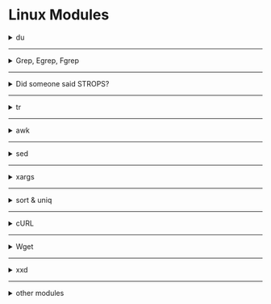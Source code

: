 # Linux Modules


<details>
   <summary>du</summary>

   ## ``du``

> إن أمر du (اختصار لـ disk usage) بيستخدم علشان تعرف حجم الملفات والمجلدات اللي موجودة على القرص.

> لو شغلت du <directory> ببساطة، هيعرضلك حجم كل مجلد موجود جوه المسار اللي انت حددته، لكن مش هيعرض الملفات الفردية، فقط المجلدات.

> الحجم الافتراضي اللي بيظهر بيكون بالكيلوبايت (KB).

Flag | وظيفته
-----|----------------
-a | يعرض الملفات كمان مش بس المجلدات.
-h | يعرض الأحجام بطريقة سهلة للقراءة (B, KB, MB, GB).
-c | يعرض الحجم الإجمالي في الآخر.
-d <number> | يتحكم في مستوى العمق اللي تحب تشوفه (مثلاً -d 2 يوقف عند المستوى التاني).
--time | يعرض آخر تاريخ تعديل مع النتائج.



---

أمثلة أوضحتها:

du -a /home/ ➔ يعرض كل الملفات والمجلدات داخل /home/ بحجم كل واحد.

استخدام grep مع du لتصفية النتائج، زي:

```
du -a /home/ | grep user
```
➔ ده هيعرضلك الملفات أو المجلدات اللي أسمها فيه كلمة "user".

وفي الآخر قلت:

إن ممكن تستخدم du --time -d 1 . كبديل لـ ls لعرض المجلدات بتعديلها الأخير وحجمها.

بس أمر du مش هيوريك مين صاحب الملف (الـ owner)، وللغاية دي ممكن تستخدم أمر stat، وصيغته ببساطة:

```
stat <filename>
```


</details>




------------------------------------------------------------------------------------------------------------------------------------





<details>
   <summary>Grep, Egrep, Fgrep</summary>

   

   `grep` هو أداة بتدور على نص داخل فايلات.
لما تلاقي السطر اللي فيه النص، بتطبعه كله على الشاشة.

🔹 مثال بسيط:

```
grep "hello" file.txt
```
ده بيدور على كلمة hello جوه file.txt.

## 📚 تاني حاجة: الفرق بين grep و egrep و fgrep
- > grep: بحث عادي أو باستخدام Regular Expressions بسيطة.

- > egrep: بحث باستخدام Regular Expressions متقدمة (OR, ()، إلخ).

- > fgrep: بحث عن نص حرفيًا من غير تفسير رموز الـ regex.

📌 بدل ما تستخدم egrep وfgrep لوحدهم، تقدر تستخدم:

`grep -E` بدل `egrep`

`grep -F` بدل `fgrep`

📚 تالت حاجة: أهم الفلاجات (flags) اللي لازم تحفظها


الفلاج | وظيفته  | مثال عملي
---|------------------------|------------------
-R | يبحث في كل الفولدرات اللي جوا مجلد. | grep -R "error" /var/log/
-h | يخفي اسم الفايل من النتائج. | grep -h "root" /etc/*
-c | يطلع عدد مرات ظهور الكلمة مش السطور. | grep -c "test" file.txt
-i | يتجاهل الفرق بين الحروف الكبيرة والصغيرة. | grep -i "admin" users.txt
-l | يطبع بس اسم الفايل اللي فيه الكلمة. | grep -l "password" *.txt
-n | يظهرلك رقم السطر مع النص. | grep -n "404" server.log
-v | يطبع السطور اللي مفيهاش الكلمة اللي بتدور عليها. | grep -v "success" report.txt
-E | يسمحلك تستخدم Extended Regular Expressions. | `grep -E "cat
-e | تستخدمه لو عايز تدور على أكتر من كلمة في بحث واحد. | grep -e "apple" -e "banana" fruits.txt





---


📚 الفرق بين `-e` و `-E` ببساطة:
`-e`:

لما تحب تدور على كذا كلمة أو كذا نمط، كل كلمة بتكتبها مع `-e`.

مثال:

```
grep -e "python" -e "java" languages.txt
```
هنا بيدور على "python" و"java".

`-E`:

تستخدمه لما تكتب Regular Expression وحدة فيها كل الكلمات مع بعض باستخدام OR |.

مثال:

```
grep -E "python|java" languages.txt
```
نفس الفكرة، بس بتكتبهم كلهم جملة واحدة.

📚 الفرق بين BRE و ERE
BRE (Basic Regular Expressions):

بسيط، بيدور على كلمة أو نمط بسيط.

مثال:

```
grep "car" file.txt
```

ERE (Extended Regular Expressions):

متقدم، تقدر تستخدم OR |, مجموعات (), اختيارات أكتر.

مثال:

```
grep -E "(car|bike|bus)" file.txt
```



---

fgrep = بتبحث عن نص ثابت بالظبط من غير ما تعتبره Regular Expression.

يعني لو النص اللي بتدور عليه فيه رموز زي * أو . أو |، fgrep هيعتبرهم كلام عادي مش أوامر خاصة.

📚 مثال عملي على fgrep:
نفترض عندك فايل فيه الكلام ده:

```
hello*
world.
hi|there
```

لو استخدمت grep عادي مثلا:


```
grep "hello*" file.txt
```

هيتعامل مع * إنه Regular Expression (يعني بيبحث على "hell" وبعدها أي عدد من "o").

لكن لو استخدمت fgrep:

```
fgrep "hello*" file.txt
```
هيدور على الكلمة hello* حرفيًا زي ماهي، بالنجمة كمان.

📚 ملحوظة صغيرة:
لو انت بتستخدم grep -F بدل fgrep (لأن fgrep خلاص مع التحديثات الحديثة بقت قديمة شوية)، النتيجة نفس الشيء.

يعني ده كمان هيشتغل:

```
grep -F "hello*" file.txt
```
📚 تلخيص fgrep:


الفكرة | التفسير
------|--------
الغرض الأساسي | البحث عن نص ثابت بدون التعامل مع الرموز كأنها regex
تستخدم لما | تبقى عايز تدور على نص فيه رموز خاصة وتعتبرها عادية





--------


الرمز | grep العادية (BRE) | grep -E (ERE)
-------|------------------|-------
*| ✅ مدعوم | ✅ مدعوم
`| `| ❌ مش مدعوم
() | ❌ مش مدعوم | ✅ مدعوم
+| ❌ مش مدعوم | ✅ مدعوم
? | ❌ مش مدعوم | ✅ مدعوم
   
</details>





----------------------------------------------------------------------------------------------------------








<details>
   <summary>Did someone said STROPS?</summary>

📚 الموضوع بيتكلم عن:
إننا هندخل دلوقتي على التعامل مع النصوص (String Manipulations) في لينكس.

وبيقولك إن الموضوع ده مهم جدًا، ومع ذلك ناس كتير بتتجاهله في الكورسات أو الشروحات.

هو بيأكدلك إن قوة لينكس الحقيقية بتبان لما تعرف تتحكم في النصوص وتقطعها وتعدل عليها براحتك باستخدام أوامر التيرمنال.

📚 بيدي أمثلة لطيفة:
زي ما في البرمجة بتستخدم indexing أو slicing (زي بايثون)، هنا في لينكس بنستخدم أوامر لنتعامل مع النصوص بنفس الفكرة تقريبًا.

وفكرة إنه تقدر تحدد حتى حرف واحد بس من ملف ضخم كله بيانات!

📚 الأدوات اللي هنستخدمها:
أوامر قوية وأساسية للتحكم بالنصوص:

tr

awk

sed

xargs

وكمان أدوات إضافية مهم تتعرف عليها:

sort

uniq

🎯 الخلاصة:
إحنا داخلين على جزء بيتكلم عن كيف تتلاعب بالنصوص باستخدام أوامر قوية في لينكس زي tr, awk, sed, الخ... واللي هيخليك تتحكم في الداتا زي المحترفين. 🔥
   
</details>







------------------------------------------------------------------------------------------------------------------------------------









<details>
   <summary>tr</summary>

   📚 الموضوع بيتكلم عن:
أمر tr في لينكس
(اختصار لـ "translate" أو "transform")
بيساعدك تعمل شغل سريع جدًا على النصوص زي:

تحويل الحروف الكبيرة لصغيرة والعكس.

استبدال حروف معينة بحروف تانية.

حذف حروف معينة من النص.

التحكم في مجموعات من الحروف بسهولة.

📚 الصيغة العامة بتاعة الأمر:
```
tr [flags] [source_set] [destination_set]
```

[source_set]: الحروف اللي انت عايز تغيرها أو تشتغل عليها.

[destination_set]: الحروف اللي انت عايز تحطها مكان الـ source.

📚 الفلاجز المهمة (الخيارات):


   الفلاج | المعنى بالعربي | شرح
   -----------------------------|---------------|---------------
-d | delete | يحذف مجموعة حروف معينة.
-t | truncate | يعمل تطويل أو تقصير لما بين السورس والدستنيشن.
-s | squeeze | لو فيه تكرار حروف، يضغطهم حرف واحد.
-c | complement | يعمل عكس اللي انت مختاره، يعني يشتغل على كل حاجة غير السورس اللي حددته.



📚 أهم نقطة:
tr بيشتغل على مجموعات حروف (sets)، مش على كلمات كاملة أو نصوص كبيرة.

يعني لازم تحددله مجموعة أحرف، وهو يشتغل عليها.

📚 أمثلة عملية:
✅ تحويل الأحرف الصغيرة لكبيرة:

```
cat file.txt | tr '[:lower:]' '[:upper:]'
```
[:lower:] يعني كل الحروف الصغيرة.

[:upper:] يعني كل الحروف الكبيرة.

✅ مسح كل الأرقام مثلاً:

```
cat file.txt | tr -d '0-9'
```
يشيل كل الأرقام من النص.

✅ ضغط الحروف المكررة:

لو عندك فايل فيه حروف مكررة زي:

```
aaabbbbcc
```
وتعمل:

```
cat file.txt | tr -s 'a-z'
```
هيضغط التكرار، ويخلي الحروف المتكررة مرة واحدة بس.

✅ عكس التحديد (complement):

مثلاً، انت عايز تحذف كل حاجة ماعدا الأرقام:

```
cat file.txt | tr -cd '0-9'
```
-c معناه خليك عكس المجموعة اللي حددتها.

-d يعني احذفهم.

يبقى كده بتحذف كل حاجة ماعدا الأرقام.

🎯 الخلاصة:
أمر tr خفيف وسريع ومهم جدًا لو عايز تتعامل مع نصوص سريعة في لينكس: حذف — تعديل — استبدال — ضغط.


   
</details>







---------------------------------------------------------------------------------------------------------------






<details>
   <summary>awk</summary>

أمر awk في لينكس
(واللي هو بالمناسبة لغة برمجة خفيفة كمان مش بس أمر)، وبيعتبره الكاتب أداة خارقة شبه سلاح الـ AWP في لعبة CSGO 🔥.

📚 يعني ايه AWK؟
awk هو لغة خفيفة لمعالجة البيانات وعمل تقارير.

مش محتاج تكتبه وتعمله compile.

تقدر تستخدم فيه متغيرات، دوال رياضية، دوال نصوص، شروط منطقية... الخ.

📚 ملاحظة جانبية:
رغم إن awk قوي جدًا، ده مش معناه إنك تستغني عن أدوات تانية زي sed أو xargs لأن أحيانًا أوامر awk بتبقى طويلة شوية في الكتابة مقارنة بالأدوات دي.

📚 الصيغة العامة بتاعة awk:
```
awk [flags] 'أوامر أو شروط' [اسم الملف]
```
تقدر كمان تدخل بيانات لـ awk عن طريق الـ pipe.

ولو عندك سكريبت awk مكتوب، تشغله بـ -f:

```
awk -f script.awk input.txt
```
📚 استخدام awk
✅ طباعة ملف عادي:

```
awk '{print}' file.txt
```
بيطبع كل سطر.

✅ البحث عن كلمة معينة:

```
awk '/ctf/' file.txt
```
بيطبع الأسطر اللي فيها كلمة ctf.

📚 متغيرات مدمجة في awk:

المتغير | معناه | شرح
------------|--------------|---------------
$1, $2, ... | الحقول | كل كلمة مفصولة بمسافة تعتبر حقل.
$0 | السطر كله | بيرمز للسطر بالكامل.
NR | عدد الأسطر | رقم السطر الحالي (زي عداد).
FS | الفاصل بين الحقول | إفتراضيًا مسافة، بس تقدر تغيره.
RS | الفاصل بين الأسطر | إفتراضيًا \n، بس تقدر تغيره.
OFS | فاصل الحقول لما تطبع | يعني إنت لما تطبع أكتر من حقل، تحط ايه بينهم.
ORS | فاصل الأسطر لما تطبع | زي نهاية كل سطر جديد.




📚 مثال عملي:
✅ طباعة أول وتالت كلمة من كل سطر:

```
awk '{print $1, $3}' file.txt
```
(لو حابب تغير الفاصل بين الكلمات مثلاً تحط كومة بدل المسافة)

✅ تغيير الفاصل بين الحقول:

```
awk 'BEGIN{FS=":"} {print $1,$2}' file.txt
```
(هنا اعتبر أن الفاصل بين الحقول هو : بدل المسافة)

✅ طباعة رقم السطر مع السطر نفسه:

```
awk '{print NR, $0}' file.txt
```
(هيطبع رقم السطر قبل كل سطر)

📚 شوية ملاحظات صغيرة:
خليك دايمًا تحط أوامرك بين {} في awk.

لما تبحث عن نص لازم تحطه بين single quotes 'pattern'.

لو هتستخدم double quotes " " لازم تهرب $ بعلامة \ علشان ما يتخبطش مع المتغيرات.

📚 أهم الفلاجز (flags):



الفلاج | وظيفته
-------|---------
-F | تحدد بيه الفاصل بين الحقول مباشرة.
-v | تمرر متغيرات جاهزة للسكريبت.
-f | تشغل سكريبت awk مكتوب.
-o | تحدد ملف تحفظ فيه الإخراج.




وأخيرًا، اسم AWK جه من أسامي مبرمجينه:
(Aho، Weinberger، Kernighan) ✨




---


``examples``

```
awk 'BEGIN{OFS=":"} {print $1, $4}' awk.txt
```
``output``
```
ippsec:34024
john:50024
thecybermentor:25923
liveoverflow:45345
nahamsec:12365
stok:1234
```
---


``examples``

```
awk 'BEGIN{ORS=", "} {print $1}' awk.txt
```
``output``
```
ippsec, john, thecybermentor, liveoverflow, nahamsec, stok,
```



</details>








---------------------------------------------------------------------------------------------------------------------------------------------






<details>
   <summary>sed</summary>

> sed هي أداة موجودة في أنظمة Linux/Unix بتستخدم للتعامل مع النصوص بشكل سريع وفعّال. تقدر تستخدمها عشان تعدل على النصوص في الملفات أو البيانات اللي بتمررها عن طريق الأوامر. الهدف منها هو إجراء تغييرات على النصوص سواء كان في ملف أو عبر الأنبوب (الـpipe).


`مثال بسيط:`
افترض إن عندك ملف نصي اسمه file.txt وده يحتوي على النص التالي:

```
john is a developer.
john loves coding.
john works at Google.
```

لو عايز تستبدل كل كلمة "john" بـ "JOHN" في هذا الملف، ممكن تستخدم الأمر ده:

```
sed 's/john/JOHN/g' file.txt
```

``النتيجه``

```
JOHN is a developer.
JOHN loves coding.
JOHN works at Google.
```

``لشرح البسيط للأمر:``

> `s`: دي تعني "substitute" أو "استبدال".
> `john`: ده النص اللي عايز تلاقيه.
> `JOHN`: ده النص اللي عايز تحط بداله.
> `g`: دي معناها إن التغيير يحصل في كل الأماكن (globally) مش أول مكان بس.

### بعض الأوامر الأخرى المفيدة في sed:

- > حذف الأسطر: لو عايز تحذف سطر يحتوي على كلمة معينة، ممكن تستخدم الأمر ده:


```
sed '/john/d' file.txt
```
لو الملف يحتوي على:

```
john is a developer.
mary is a designer.
john loves coding.
```

النتيجة هتكون:

```
mary is a designer.
```

- > طباعة الأسطر التي تحتوي على كلمة معينة: لو عايز تطبع فقط الأسطر اللي تحتوي على كلمة "john"، ممكن تستخدم:

```
sed -n '/john/p' file.txt
```

- > لتعامل مع نطاق من الأسطر: لو عايز تعمل تغيير على مجموعة معينة من الأسطر (مثلاً السطر 1 إلى السطر 3)، ممكن تستخدم:

```
sed '1,3s/john/JOHN/g' file.txt
```


- > /g: يعني إجراء التغيير على جميع التكرارات.

- > /i: يجعل البحث غير حساس لحالة الأحرف (أي أنه لا يفرق بين الأحرف الكبيرة والصغيرة).

- > /d: لحذف الأسطر التي تحتوي على النمط.

- > /p: لطباعة الأسطر المطابقة للنمط.

- > /1, /2,...: لتحديد أول، ثاني، ... التكرارات داخل السطر.




-------------------------


> How would you substitute every 3rd occurrence of the word 'hack' to 'back' on every line inside the file file.txt?

```
sed 's/hack/back/3g' file.txt
```

> How will you do the same operation only on 3rd and 4th line in file.txt?

```
sed '3,4 s/hack/back/3g' file.txt
```
> 

   
</details>



------------------------------------------------------------------------------------------------------------------------





<details>
   <summary>xargs</summary>


   > xargs هو أداة في لينكس/يونكس بتستخدم لتحويل مدخلات من أوامر تانية أو من ملفات إلى معايير (أو arguments) يتم تمريرها لأوامر تانية. ده بيخليها أداة قوية جدا علشان لو عندك حاجة في stdin (زي مخرجات أمر تاني أو ملفات)، تقدر تحولها بسهولة إلى مدخلات لأوامر تانية.




الفلاچ | بيعمل إيه
--------------|----------------
-0 | يعتبر نهاية المدخل null
-a file | يقرأ من ملف
-d delim | يغير الفاصل
-L int | ينفذ بعد عدد أسطر معين
-s int | يحدد حجم الكوماند
-x | يوقف لو الحجم كبير
-E str | يوقف عند كلمة معينة
-I str | يستخدم متغير
-p | يسأل قبل التنفيذ
-r | ماينفذش لو مفيش بيانات
-n int | يحدد عدد المدخلات لكل أمر
-t | يعرض الكوماند قبل التنفيذ





---

### 1.`` -0``
> 
المعنى:
يخلي xargs يعتبر نهاية كل مدخل (input) هو null character بدل ما يعتمد على المسافات أو الأسطر.

مثال:



```
find . -name "*.txt" -print0 | xargs -0 cat
```

الناتج المتوقع:
يقرأ كل ملفات .txt حتى لو اسمها فيه مسافة.

هيطبع محتويات كل الملفات.

``الناتج``
```
Content of hello world.txt
Content of example.txt
```

التفسير:
-print0 يخلي find يحط null (\0) بين الملفات.

-0 في xargs يفهم إن نهاية كل اسم ملف هو null.


---





### 2. ``-a file``

المعنى:
يقرأ المدخلات (inputs) من ملف بدلاً من الـstdin.

مثال:
```
xargs -a list.txt echo
```
(لو list.txt فيه:)

```
one
two
three
```
الناتج المتوقع:
```
one two three
```
التفسير:
-a list.txt يقرأ المحتويات من الملف بدل ما يستنى تكتبها.

echo يطبعهم في سطر واحد.


---



### 3. ``-d delimiter``


المعنى:
تحدد فاصل (delimiter) مختلف بين المدخلات بدل المسافة.

مثال:
```
echo "apple,banana,cherry" | xargs -d ',' echo
```
الناتج المتوقع:
```
apple banana cherry
```
التفسير:
-d ',' يخلي الفاصل بينهم هو الكوما ,.

يمررهم ككلمات منفصلة لـ echo.




---




### 4. ``-L int``

المعنى:
ينفذ أمر بعد كل عدد معين من الأسطر.

مثال:
```
echo -e "one\ntwo\nthree\nfour" | xargs -L 1 echo Line:
```
الناتج المتوقع:
```
Line: one
Line: two
Line: three
Line: four
```
التفسير:
-L 2 يعني كل أمر ياخد سطرين مع بعض.


 ---



### 5. ``-s int``


➔ يعني (size)
➔ وظيفته: بيحدد أقصى حجم بالأحرف (characters) ممكن يبقى موجود في الأمر اللي هيبنيه xargs.

✅ تخيل إنك مش عايز تبعت أمر ضخم أوي يخنق النظام، فبتقوله "لما عدد الحروف يعدي كذا، ابدا قسم الأوامر".

مثال عملي على -s:
```
seq 1 100 | xargs -s 50 echo
```
شرح السطر:
seq 1 100 ➔ بيطلع أرقام من 1 لـ 100.

xargs -s 50 ➔ لما طول السطر يوصل 50 حرف ➔ يقسمهم لأمر جديد.

echo ➔ عايزين نطبعهم.

النتيجة:
هتشوف كل شوية أرقام مطبوعين مع بعض، بس مش هيكمل أكتر من حوالي 50 حرف في السطر الواحد.

مثلا هيطبع زي كده:

```
1 2 3 4 5 6 7 8 9 10
11 12 13 14 15 16 17 18 19
20 21 22 23 24 25 26 27 28
...
```
كل مجموعة أرقام تمشي مع بعض لحد ما يقرب السطر يوصل 50 حرف، بعدها يبدأ سطر جديد.


> ## بيحسب كل حروف الامر حتى حروف echo والمسافه اللى بعده لكن ``""`` مش بيتحسبو


---


## ``6. -x``


➔ ده اختصار لكلمة exit
➔ وظيفته: لو حصل إن الأمر اللي بيتبني عدى الحجم المسموح، يوقف وما ينفذش خالص بدل ما يقسمه.

بالعربي:

-s لوحده ➔ يقسم الأوامر لما تتعدى الحجم.

-x مع -s ➔ يقوله: لو الحجم كبير ➔ ماتنفذش أصلاً!

مثال عملي على -x:
```
seq 1 100 | xargs -s 50 -x echo
```
الفرق هنا:
لو كان محتوى السطر أكتر من 50 حرف، xargs مش هيقسمهم زي الأول، لا ❌
هيطلعلك Error إنه مش قادر يبني أمر بالحجم دا.

شكل الخطأ:
```
xargs: argument line too long
```
(الترجمة: سطر الأوامر طويل زيادة عن اللازم)

ملخص الفرق بين -s و -x:



الفلاج | وظيفته
--------|------------
-s int | حدد أقصى طول بالأحرف للأمر، لو عدى يقسم على أوامر أصغر
-x | لما الطول يتعدى اللي انت حددته بـ -s، متعملش أمر أصغر ولا حاجة، اطلع Error ومتشتغلش أصلاً













 ---

## 7. `` -E str``

المعنى:
تحدد نص معين يعتبره xargs نهاية المدخلات.

مثال:
```
echo -e "one\ntwo\nSTOP\nthree" | xargs -E STOP echo
```
الناتج المتوقع:
```
one two
```
التفسير:
أول ما يشوف "STOP" يقف عن القراءة.



## > بيحسب حروف ومسافات الامر كامل يعنى حروف echo محسوبه هى والمسافه اللى بعدها


---

## ``8. -I str``


المعنى:
تستخدم نص معين كـ متغير (placeholder) ويتبدل بكل مدخل.


مثال جديد على -I {} :
عاوز تعمل ملفات متعددة كل ملف ليه اسم مختلف.
```
echo -e "apple\nbanana\ncherry" | xargs -I {} touch {}.txt
```
اللي بيحصل:
echo -e "apple\nbanana\ncherry" ➔ بيطبع:

```
apple
banana
cherry
```
الكلام ده بيتبعت لـ xargs.

xargs -I {} هيقرأ كل كلمة (apple / banana / cherry)، وكل مرة هيعمل:

```
touch apple.txt
touch banana.txt
touch cherry.txt
```
النتيجة ➔ تتخلقلك 3 ملفات:

```
apple.txt
banana.txt
cherry.txt
```
✅ ملخص:

-I {} ➔ بياخد كل input ويبدله مكان {} في الأمر اللي انت كاتبه.

touch {}.txt ➔ يعني خد اسم الفاكهة وحطله .txt.


---


## ``9. -p``

المعنى:
يسألك قبل تنفيذ كل أمر (تأكيد يدوي).


```
echo "file1.txt" | xargs -p rm
```
الناتج المتوقع:

```
rm file1.txt? (y/n)
```


---

### ``10. -r``

المعنى:
ما ينفذش أي أمر لو مفيش مدخلات.

مثال:
```
echo "" | xargs -r echo hello
```
الناتج المتوقع:
(مافيش حاجة تطلع)

التفسير:
عشان مفيش مدخلات، مش هيشغل echo.






---


### ``11. -n int``


المعنى:
ياخد عدد محدد من الكلمات في كل أمر.

مثال:
```
echo "a b c d" | xargs -n 2 echo
```
الناتج المتوقع:
```
a b
c d
```
التفسير:
كل أمر ياخد كلمتين.





----



### ``12. -t``


المعنى:
يعرض الأمر قبل ما ينفذه (للتصحيح أو الفهم).

مثال:
```
echo "hello" | xargs -t echo
```
الناتج المتوقع:
```
echo hello
hello
```
التفسير:
الأول يطبع الأمر، بعدين ينفذه.














</details>




----------------------------------------------------------------------------------------------------------------------------------------------









<details>
   <summary>sort & uniq</summary>

   أول حاجة:
✨ ايه هو uniq؟
uniq يعني يخلّي كل سطر مختلف عن اللي قبله.

هو بيشتغل إنه يشوف السطر الحالي والسطر اللي قبله ➔ لو الاتنين زي بعض ➔ يحذف التكرار.

❗ ملاحظة مهمة: uniq بس بيكتشف التكرار لما السطرين ورا بعض يكونوا متطابقين.
يعني لو في تكرار لكن الأسطر مش لازقة فبعض ➔ مش هيعرف يشوفهم.

—

🎯 أمثلة سريعة على uniq:
لو عندك ملف اسمه data.txt فيه:

```
apple
banana
banana
cherry
apple
apple
```
لو عملت:

```
uniq data.txt
```
هيديك:

```
apple
banana
cherry
apple
```
لاحظ إنه حذف بس التكرار لما يكونوا جنب بعض.

—

تاني حاجة:
✨ ايه هو sort؟
sort يعني يرتبلك الأسطر ترتيب أبجدي أو رقمي.

لو عملت sort قبل uniq ➔ كل التكرارات هتتحط جنب بعض ➔ uniq هيقدر يشتغل صح.

—

🎯 أمثلة سريعة على sort:
نفس الملف data.txt لو عملت:

```
sort data.txt
```
هيديك:

```
apple
apple
apple
banana
banana
cherry
```
بقى التكرارات لازقة فبعض علطول.

—

دمج القوتين مع بعض:
✨ Combo (sort | uniq)
لما تعمل:

```
sort data.txt | uniq
```
الناتج:

```
apple
banana
cherry
```
كل القيم الفريدة مرة واحدة فقط ✔️

—

🔥 طيب نشرح الفلاجات المهمة بسرعة:
فلاغات uniq:


الفلاج | بيعمل ايه؟
-----|---------
-c | يطبع عدد التكرارات قدام كل سطر.
-d | يطبع فقط السطور اللي كانت مكررة (يشيل الفريدة).
-u | يطبع فقط السطور اللي مش مكررة.
-i | يتجاهل الفرق بين الحروف الكبيرة والصغيرة (case insensitive).



فلاغات sort:


الفلاج | بيعمل ايه؟
------------|-------------------------
-r | يرتب عكسي (من الكبير للصغير أو من z لـ a).
-c | يتأكد إذا كان الملف مرتب ولا لأ، ويقولك فين الغلط.
-u | يرتب ويشيل التكرار في نفس الوقت (كأنه `sort
-o file.txt | يحفظ النتيجة في ملف تاني بدل ما يطبعها على الشاشة.






   
</details>





----------------------------------------------------------------------------------------------------------------------------------------------







<details>
   <summary>cURL</summary>

   cURL: هي أداة تُستخدم في سطر الأوامر لتحميل البيانات من الإنترنت. يعني بدل ما تفتح المتصفح وتعمل "Save As" علشان تحمل ملف، تقدر تعمل ده من خلال سطر الأوامر باستخدام cURL. كمان تقدر تستخدمها علشان تعمل طلبات ويب (HTTP requests) زي GET و POST، يعني ممكن تبعت بيانات لصفحة ويب أو تجيب بيانات منها.
الأوامر المهمة في cURL:
### ``-#``

ده بيظهر لك مقياس التقدم أثناء تحميل الملف عشان تقدر تشوف إزاي التحميل ماشي. لو الإنترنت بطيء أو عايز تعرف التحميل وصل فين، دي حاجة مفيدة.

مثال:

```
curl -# https://example.com/file.zip
```

### ``-o <filename>``

لو عايز تحفظ الملف اللي هتحمله باسم معين، تقدر تستخدم ده. بعد العلم -o تكتب اسم الملف اللي عايز تحفظه بيه.

مثال:

```
curl -o myfile.zip https://example.com/file.zip
```
هنا الملف هيتحفظ باسم myfile.zip على جهازك.

### ``-O``

ده بيحفظ الملف بنفس الاسم اللي كان عليه على السيرفر. يعني لو السيرفر اسمه file.zip، هيبقى عندك نفس الاسم.

مثال:

```
curl -O https://example.com/file.zip
```
هنا الملف هيتحفظ بنفس الاسم file.zip زي ما هو على السيرفر.

### ``-C -``

لو التحميل اتقاطع في النص بسبب مشكلة في الإنترنت أو أي حاجة، تقدر تستخدم ده علشان تكمل التحميل من النقطة اللي وقفت عندها من غير ما تبدأ من الأول.

مثال:

```
curl -C - -O https://example.com/largefile.zip
```
دي هتكمل التحميل من آخر مكان اتوقف فيه.

### ``-u <username:password>``

لو محتاج تدخل اسم مستخدم وكلمة مرور علشان تحمل ملف من موقع محمي، تقدر تستخدم ده.

مثال:

```
curl -u user:pass https://example.com/protectedfile.zip
```

### ``-L``

لو في إعادة توجيه (redirect) من URL لآخر، استخدم ده علشان تتبع الـ redirects وتوصل لملفك.

مثال:

```
curl -L https://example.com/file.zip
```

### ``-b <cookie>``

لو محتاج تبعت كوكيز مع الطلب (مثلاً لو كنت مسجل دخول في موقع وتريد تحميل ملف)، تستخدم ده.

مثال:

```
curl -b "name=value" https://example.com/protectedfile.zip
```

### ``-d <data>``

لو عايز تبعت بيانات لصفحة (زي لما تبعت فورم)، تقدر تستخدم ده. ده بيكون مفيد مع طلبات POST.

مثال:

```
curl -d "username=myuser&password=mypassword" -X POST https://example.com/login
```

### ``-X <HTTP_METHOD>``


لو عايز تستخدم طريقة HTTP معينة زي POST أو GET أو DELETE، تقدر تحددها باستخدام ده.

مثال:

```
curl -X POST -d "username=myuser&password=mypassword" https://example.com/login
```
الخلاصة:
cURL أداة رائعة لتحميل الملفات أو إرسال واستقبال البيانات عبر الإنترنت من سطر الأوامر.

الأوامر والفلاجلات دي هتساعدك تتحكم بشكل كامل في طلبات الإنترنت من جهازك.
   
</details>





-----------------------------------------------------------------------------------------------------------------------------------





<details>
   <summary>Wget</summary>


   1. -b - Background the downloading process
    
    
دي بتخلي التحميل يشتغل في الخلفية. يعني لو عايز تكمل استخدام التيرمينال في شغل تاني أثناء التحميل، بتستخدم -b:

```
wget -b http://example.com/file.zip
```
التحميل هيتنفذ في الخلفية، والتيرمينال هيرجع يشتغل عادي.

2. -c - Continue the partially downloaded file
دي بتسمحلك تكمل تحميل الملف لو تم تحميل جزء منه فقط. لو الرابط فيه مشكلة أو فصل التحميل، تقدر تكمل من المكان اللي وقفت فيه:

```
wget -c http://example.com/file.zip
```
الـ -c بتبحث عن الملف الجزئي في نفس المجلد وتبدأ تكمّل التحميل.

3. -t - Specify retries to the URL
لو حصل مشكلة في التحميل وعايز تجيب الرابط ده أكتر من مرة، تقدر تحدد عدد المحاولات. مثلاً لو عايز تحاول تحميل الملف 5 مرات:

```
wget -t 5 http://example.com/file.zip
```

4. -O - Specify the output name of the downloaded file
لو عايز تغير اسم الملف اللي هيتحمل بدل ما يكون اسمه الافتراضي، تقدر تحدد اسم جديد:

```
wget -O newfile.zip http://example.com/file.zip
```

هنا الملف هيتسمى newfile.zip بدل file.zip.

5. -o - Overwrite the logs into another file
لو عايز تحفظ تفاصيل التحميل (logs) في ملف معين بدل ما تبقى على التيرمينال، تقدر تستخدم -o عشان تكتبها في ملف:

```
wget -o download.log http://example.com/file.zip
```

الـ -o هتكتب كل التفاصيل في ملف download.log.

6. -a - Append the logs into an existing file
لو عايز تضيف تفاصيل التحميل إلى ملف موجود قبل كده بدون ما تمسح البيانات القديمة، هتستخدم -a:

```
wget -a download.log http://example.com/file.zip
```


هنا هتضيف تفاصيل التحميل للملف download.log من غير ما تمسح أي محتوى قديم في الملف.

7. -i - Read the list of URLs from a file
لو عندك ملف فيه عدة روابط عايز تحمّل منها ملفات، تقدر تستخدم -i لقراءة الروابط من ملف:

```
wget -i urls.txt
```


هنا urls.txt هو الملف اللي فيه قائمة بالروابط.

8. --user=username و --password=password - Provide login credentials
لو الموقع اللي بتحاول تحميل منه بيتطلب تسجيل دخول، بتقدر تحدد اسم المستخدم وكلمة المرور:

```
wget --user=myusername --password=mypassword http://example.com/file.zip
```


ملاحظة: لو كنت بتتعامل مع FTP أو HTTP، ممكن تستخدم --ftp-user أو --http-user بدل --user لو واجهت مشكلة.

9. --ask-password - Prompt for password if login is necessary
بدل ما تكتب كلمة السر في الأمر مباشرة (واللي ممكن تسبب مشاكل لو فيها رموز خاصة)، تقدر تستخدم --ask-password عشان يطلب منك كلمة السر في التيرمينال:

```
wget --ask-password http://example.com/file.zip
```

ده أكتر أمانًا لأنك هتكتب كلمة السر في التيرمينال في وقت التحميل.

10. --limit-rate=10k - Limit the download speed
لو عايز تحدد سرعة التحميل (مثلاً 10KB في الثانية)، تقدر تستخدم --limit-rate:

```
wget --limit-rate=10k http://example.com/file.zip
```
ممكن كمان تستخدم m للميجا بايت، زي --limit-rate=1m للحد من السرعة إلى 1MB في الثانية.

11. -w=<int> - Specify the waiting time before retrieval
لو عايز تحدد فترة انتظار معينة بين التحميلات من الروابط (مثلاً 3 ثواني)، بتستخدم -w:

```
wget -w=3 http://example.com/file.zip
```
ده ممكن يكون مفيد لو كنت عايز تحترم السيرفر وتحاول متسحبش البيانات بسرعة.

12. -T=<int> - Timeout after a specified time
لو عايز توقف التحميل بعد وقت معين (مثلاً 30 ثانية)، استخدم -T:

```
wget -T=30 http://example.com/file.zip
```
ده لو التحميل استغرق وقت أطول من المدة اللي حددتها.

13. -N - Enable timestamping
لو عايز wget يتحقق من وجود الملف ويقارن التوقيت الزمني قبل تحميله مرة تانية، استخدم -N:

```
wget -N http://example.com/file.zip
```
ده هيخلي wget يتأكد لو الملف محدث قبل التحميل.

14. -U - Specify the user-agent
لو عايز تحاكي متصفح معين أثناء التحميل، تقدر تحدد الـ User-Agent:

```
wget -U "Mozilla/5.0" http://example.com/file.zip
```
ده بيخلي wget يظهر كأنه بيحمل الملف من متصفح Mozilla.
    
</details>





----------------------------------------------------------------------------------------------------------------------------------------------







<details>
   <summary>xxd</summary>





أمر xxd مشهور جدًا لأنه بيعمل hexdump (عرض البيانات في صورة هيكس) أو العكس، يعني ممكن تحوّل hex لبيانات نصية قابلة للاستخدام. الأمر ده مفيد جدًا في الـ CTF، أو لما بتتعامل مع بيانات مشفرة زي JWT وتحتاج تتلاعب مع hex strings.

الأعلام المهمة في xxd:
1. -b - التخزين في صيغة ثنائية (Binary Representation)
الـ -b بيعرض البيانات في صورة ثنائية (binary) بدلاً من hexdump. يعني هيحول البيانات لتمثيل ثنائي (0 و 1).

```
xxd -b file.txt
```
```

00000000: 00110110 00110110 00110110 01100011 00110110 00110001  666c61
00000006: 00110110 00110111 00110111 01100010 00110111 00110111  677b77
0000000c: 00110110 00111000 00110011 00110011 00110111 00110011  683373
00000012: 00110110 00110100 00110111 00110111 00110011 00110000  647730
00000018: 00110110 01100011 00110111 00110111 00110011 00110001  6c7731
0000001e: 00110110 00110111 00110110 01100011 00110011 00111001  676c39
00000024: 00110110 01100110 00110111 00110001 00110110 00110001  6f7161
0000002a: 00110111 00110011 00110110 00110001 00110110 00110100  736164
00000030: 00110011 00110010 00110110 00110110 00110111 00110011  326673
00000036: 00110011 00110100 00110011 00111000 00110110 00110001  343861
0000003c: 00110111 00110011 00110111 01100100 00110000 01100001  737d0a
00000042: 00001010                                               .

```

2. -E - تحويل الترميز إلى EBCDIC
الـ -E بيغير الترميز في العمود اللي بيعرض البيانات من ASCII إلى EBCDIC. الـ EBCDIC هو ترميز قديم كان بيستخدم في أنظمة معينة.

```
xxd -E file.txt
```
```

00000000: 3636 3663 3631 3637 3762 3737 3638 3333  ................
00000010: 3733 3634 3737 3330 3663 3737 3331 3637  ................
00000020: 3663 3339 3666 3731 3631 3733 3631 3634  ................
00000030: 3332 3636 3733 3334 3338 3631 3733 3764  ................
00000040: 3061 0a                                  ./.

```

لكن لو مش مهتم بالترميز ده، ممكن تسيبها زي ما هي.

3. -c int - تحديد عدد البايتات في كل صف
الـ -c بيحدد عدد البايتات اللي هتظهر في كل صف من hexdump. مثلاً لو حددت 8، هيتعرضلك 8 بايتات في كل صف:

```
xxd -c 8 file.txt
```
```

00000000: 3636 3663 3631 3637  666c6167
00000008: 3762 3737 3638 3333  7b776833
00000010: 3733 3634 3737 3330  73647730
00000018: 3663 3737 3331 3637  6c773167
00000020: 3663 3339 3666 3731  6c396f71
00000028: 3631 3733 3631 3634  61736164
00000030: 3332 3636 3733 3334  32667334
00000038: 3338 3631 3733 3764  3861737d
00000040: 3061 0a              0a.

```

4. -g - تحديد عدد البايتات في كل مجموعة
الـ -g بيحدد كم بايت هيتعرضوا مع بعض كـ مجموعة. يعني لو حددت 2، هيتعرضلك البايتات في مجموعات مكونة من 2 بايتات:

```
xxd -g 2 file.txt
```
```

00000000: 3636 3663 3631 3637 3762 3737 3638 3333  666c61677b776833
00000010: 3733 3634 3737 3330 3663 3737 3331 3637  736477306c773167
00000020: 3663 3339 3666 3731 3631 3733 3631 3634  6c396f7161736164
00000030: 3332 3636 3733 3334 3338 3631 3733 3764  326673343861737d
00000040: 3061 0a                                  0a.
                                                                        
```

لو عايز من غير مسافة بين البايتات، ممكن تستخدم -g 0.

5. -i - إخراج البيانات بصيغة C Include
الـ -i بيعرض لك البيانات بصيغة C include format، يعني زي كود C، زي 0xff بدلًا من الهيكس:

```
xxd -i file.txt
```
```
unsigned char xxd_txt[] = {
  0x36, 0x36, 0x36, 0x63, 0x36, 0x31, 0x36, 0x37, 0x37, 0x62, 0x37, 0x37,
  0x36, 0x38, 0x33, 0x33, 0x37, 0x33, 0x36, 0x34, 0x37, 0x37, 0x33, 0x30,
  0x36, 0x63, 0x37, 0x37, 0x33, 0x31, 0x36, 0x37, 0x36, 0x63, 0x33, 0x39,
  0x36, 0x66, 0x37, 0x31, 0x36, 0x31, 0x37, 0x33, 0x36, 0x31, 0x36, 0x34,
  0x33, 0x32, 0x36, 0x36, 0x37, 0x33, 0x33, 0x34, 0x33, 0x38, 0x36, 0x31,
  0x37, 0x33, 0x37, 0x64, 0x30, 0x61, 0x0a
};
unsigned int xxd_txt_len = 67;
                                                                 
```

6. -l - تحديد طول الإخراج
الـ -l بيحدد الطول اللي عايز تعرضه من hexdump. لو حددت طول أقل من طول البيانات، هيتم تقصير الإخراج لحد طولك:

```
xxd -l 12 file.txt
```
```
00000000: 3636 3663 3631 3637 3762 3737            666c61677b77
```

هنا هتتم طباعة أول 12 بايت فقط من الملف.

7. -p - تحويل السلسلة إلى صيغة hexdump مستمرة
الـ -p بيحول السلسلة لعرض مستمر للـ hexdump بدون تنسيق:

```
xxd -p file.txt
```
```
363636633631363737623737363833333733363437373330366337373331
363736633339366637313631373336313634333236363733333433383631
3733376430610a
```


النتيجة هتكون على شكل سلسلة متصلة من الهيكس.

8. -r - التحويل العكسي (من hexdump إلى بيانات)
الـ -r هو أهم علم، لأنه بيحول hexdump (اللي هو الهيكس اللي شفناه في الصيغة) إلى بيانات نصية تانية (بمعنى إنه بيحول الهيكس لبيانات قابلة للتنفيذ):

```
xxd -r file.hex
```
النتيجة هترجع لك البيانات الأصلية.

9. -u - استخدام حروف هيكس كبيرة
الـ -u بيخليك تستخدم الحروف الكبيرة في عرض الـ hex بدل الصغيرة:

```
xxd -u file.txt
```
```

00000000: 3636 3663 3631 3637 3762 3737 3638 3333  666c61677b776833
00000010: 3733 3634 3737 3330 3663 3737 3331 3637  736477306c773167
00000020: 3663 3339 3666 3731 3631 3733 3631 3634  6c396f7161736164
00000030: 3332 3636 3733 3334 3338 3631 3733 3764  326673343861737d
00000040: 3061 0A                                  0a.
                                                                  
```

ده هيديكي HEX بالحروف الكبيرة زي 0XFF.

10. -s - الانتقال لآوفست معين (Seek to offset)
الـ -s بيخليك تبدأ من آوفست معين في الملف (يعني تبدأ عرض الـ hexdump من مكان معين):

```
xxd -s 0x10 file.txt
```
الـ 0x10 ده يعني تبدأ من البايت الـ 16 (بالنظام الست عشري). ممكن برضو تستخدم offset سالب عشان تبدأ من النهاية:

```
xxd -s -0x10 file.txt
```

```
00000033: 3637 3333 3433 3836 3137 3337 6430 610a  673343861737d0a.
```


ده هيعرض لك البيانات من آخر الملف.










   
</details>








-----------------------------------------------------------------------------------------------------------------------------------




<details>
   <summary>other modules</summary>


1. gpg Command:
GPG (GNU Privacy Guard) و PGP (Pretty Good Privacy) هما نوعين من أنواع التشفير. الفرق بينهما هو أن PGP يعتمد على RSA في التشفير، بينما GPG هو إعادة كتابة مفتوحة لـ PGP ويستخدم بشكل افتراضي AES للتشفير.

GPG يُستخدم بشكل رئيسي لتشفير الملفات أو الرسائل وفك تشفيرها باستخدام المفاتيح العامة والخاصة.

الموارد:

Tutorialspoint - GPG Command

GPG Cheat Sheet

2. tar Command:
tar هو أداة أرشفة تُستخدم لضغط أو فك ضغط الملفات. يُمكنه التعامل مع أنواع متعددة من الأرشيفات مثل gzip و bzip2.

يُستخدم لضغط الملفات وتخزينها في ملف واحد (أرشيف). كما يُمكنه فك ضغط الأرشيفات بطرق متعددة.

الموارد:

Linux Tar Commands Cheatsheet

GeeksforGeeks - Tar Command

3. id/pwd/uname Commands:
id: يعرض لك معلومات المستخدم مثل UID، GID، المجموعات.

pwd: يعرض لك الدليل الحالي (Current Working Directory).

uname: يعرض لك معلومات عن النظام، مثل اسم النظام (OS) أو نوع المعالج.

```
id
pwd
uname -a
```

4. ps/kill Commands:
ps: يعرض لك العمليات التي تعمل في النظام. يمكنك استخدامه لتحديد العمليات الجارية ومعرفة معرّف العملية (PID).

```
ps aux
```

kill: يُستخدم لقتل عملية باستخدام PID. مثلاً:

```
kill 1234
```

5. netstat Command:
netstat هو أداة لعرض النشاط الشبكي في النظام. يمكنه إظهار البورتات المفتوحة، حالة الاتصال، البروتوكولات المستخدمة، وغيرها.

```
netstat -tuln
```

ss هو بديل لـ netstat ويُظهر نفس المعلومات ولكن بشكل أسرع.

```
ss -tuln
```

6. less/more Commands:
more: يُستخدم لعرض محتويات الملفات النصية صفحة تلو الأخرى، ولكنه محدود في التنقل.

less: يُحسن من more ويُتيح لك التنقل للأمام والخلف في الملف مع ميزات بحث أفضل.

most: هو تحسين على less ويُتيح لك ميزات إضافية مثل البحث المتقدم. يمكن تثبيته باستخدام:

```
sudo apt install most
```

7. diff Command:
diff: يُستخدم لمقارنة ملفين وعرض الاختلافات بينهما بايت-by-بايت.

```
diff file1.txt file2.txt
```

comm: يُستخدم لمقارنة ملفين وتحديد العناصر المشتركة بينها.

8. base64 Command:
base64: يُستخدم لترميز البيانات أو فك الترميز من base64.

لترميز:

```
base64 file.txt
```
لفك الترميز:

```
base64 -d file.txt
```

9. tee Command:
tee: يُستخدم لقراءة البيانات من stdin وكتابتها في stdout وفي نفس الوقت حفظها في ملف.

يستخدم مع خيار -a للحفاظ على البيانات في الملف (بدون مسح البيانات القديمة).

```
command | tee output.txt
command | tee -a output.txt
```

10. file/stat Commands:
file: يُستخدم لتحديد نوع الملف بناءً على محتوياته وليس بناءً على الامتداد.

```
file file.txt
```

stat: يعرض لك حالة الملف مثل الحجم، الأذونات، توقيتات التعديل والوصول.

```
stat file.txt
```

11. export Command:
export: يُستخدم لتعيين متغيرات البيئة (environment variables) في الجلسات.

```
export VAR_NAME=value
```

12. reset Command:
reset: يُستخدم لإعادة تعيين واجهة الطرفية (terminal) في حالة حدوث مشاكل أو خلل فيها.

```
reset
```
13. systemctl/service Command:
service: يُستخدم لإدارة الخدمات مثل بدء أو إيقاف الخدمة في نظام init.d.

```
service apache2 start
```

systemctl: يُستخدم لإدارة الخدمات في systemd، وهو أكثر تعقيدًا ويدير النظام بشكل كامل.

```
systemctl start apache2
```


   
</details>























